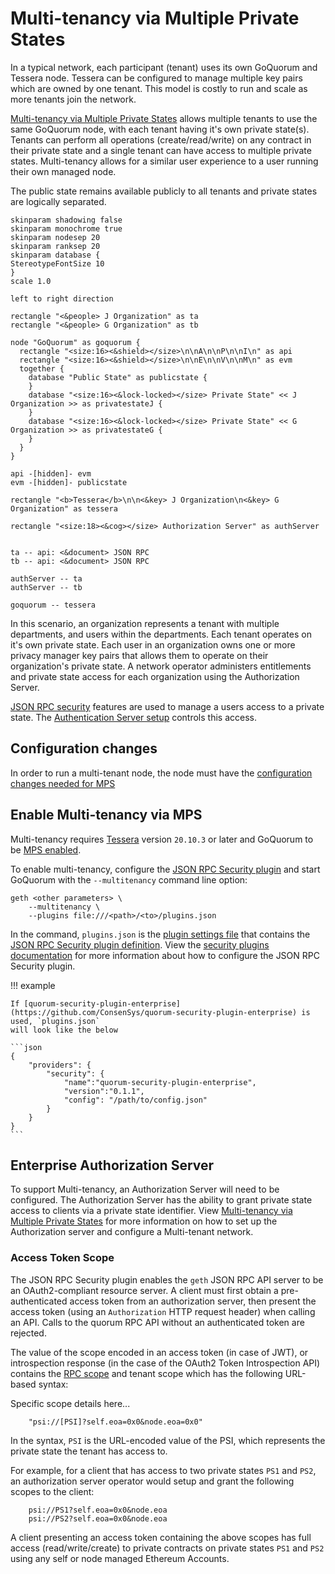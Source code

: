 # Multi-tenancy via Multiple Private States

In a typical network, each participant (tenant) uses its own GoQuorum and Tessera node. Tessera can
be configured to manage multiple key pairs which are owned by one tenant. This model is costly to
run and scale as more tenants join the network.

[Multi-tenancy via Multiple Private States] allows multiple tenants to use the same GoQuorum node, with each tenant having it's own private state(s). Tenants can perform all operations (create/read/write) on any contract in their private state and a single tenant can have access to multiple private states. Multi-tenancy allows for a similar user experience to a user running their own managed node.

The public state remains available publicly to all tenants and private states are logically separated.

```plantuml
skinparam shadowing false
skinparam monochrome true
skinparam nodesep 20
skinparam ranksep 20
skinparam database {
StereotypeFontSize 10
}
scale 1.0

left to right direction

rectangle "<&people> J Organization" as ta
rectangle "<&people> G Organization" as tb

node "GoQuorum" as goquorum {
  rectangle "<size:16><&shield></size>\n\nA\n\nP\n\nI\n" as api
  rectangle "<size:16><&shield></size>\n\nE\n\nV\n\nM\n" as evm
  together {
    database "Public State" as publicstate {
    }
    database "<size:16><&lock-locked></size> Private State" << J Organization >> as privatestateJ {
    }
    database "<size:16><&lock-locked></size> Private State" << G Organization >> as privatestateG {
    }
  }
}

api -[hidden]- evm
evm -[hidden]- publicstate

rectangle "<b>Tessera</b>\n\n<&key> J Organization\n<&key> G Organization" as tessera

rectangle "<size:18><&cog></size> Authorization Server" as authServer


ta -- api: <&document> JSON RPC
tb -- api: <&document> JSON RPC

authServer -- ta
authServer -- tb

goquorum -- tessera
```

In this scenario, an organization represents a tenant with multiple departments, and
users within the departments. Each tenant operates on it's own private state. Each user in an organization owns one or more privacy manager key pairs that allows them to operate on their organization's private state. A network
operator administers entitlements and private state access for each organization using the Authorization Server.

[JSON RPC security](../../HowTo/Use/JSON-RPC-API-Security.md) features are used to manage a users access to a private state. The [Authentication Server setup] controls this access.

## Configuration changes

In order to run a multi-tenant node, the node must have the [configuration changes needed for MPS]

## Enable Multi-tenancy via MPS

Multi-tenancy requires [Tessera] version `20.10.3` or later and GoQuorum to be [MPS enabled].

To enable multi-tenancy, configure the [JSON RPC Security plugin](../../HowTo/Use/JSON-RPC-API-Security.md#configuration)
and start GoQuorum with the `--multitenancy` command line option:

```shell
geth <other parameters> \
    --multitenancy \
    --plugins file:///<path>/<to>/plugins.json
```

In the command, `plugins.json` is the [plugin settings file](../../HowTo/Configure/Plugins.md) that
contains the [JSON RPC Security plugin definition](../../HowTo/Configure/Plugins.md#plugindefinition).
View the [security plugins documentation] for more information about how to configure the JSON RPC
Security plugin.

!!! example

    If [quorum-security-plugin-enterprise](https://github.com/ConsenSys/quorum-security-plugin-enterprise) is used, `plugins.json`
    will look like the below

    ```json
    {
        "providers": {
            "security": {
                "name":"quorum-security-plugin-enterprise",
                "version":"0.1.1",
                "config": "/path/to/config.json"
            }
        }
    }
    ```
    
## Enterprise Authorization Server

To support Multi-tenancy, an Authorization Server will need to be configured. The Authorization Server has the ability to grant private state access to clients via a private state identifier.
View [Multi-tenancy via Multiple Private States] for more information on how to set up the Authorization server and configure a Multi-tenant network.

### Access Token Scope

The JSON RPC Security plugin enables the `geth` JSON RPC API server to be an OAuth2-compliant
resource server. A client must first obtain a pre-authenticated access token from an authorization
server, then present the access token (using an `Authorization` HTTP request header) when calling an
API. Calls to the quorum RPC API without an authenticated token are rejected.

The value of the scope encoded in an access token (in case of JWT), or introspection response
(in the case of the OAuth2 Token Introspection API) contains the [RPC scope](../../Reference/Plugins/security/For-Users.md#oauth2-scopes)
and tenant scope which has the following URL-based syntax:


Specific scope details here...

```text
    "psi://[PSI]?self.eoa=0x0&node.eoa=0x0"
```

In the syntax, `PSI` is the URL-encoded value of the PSI, which represents the private state the tenant has access to.

For example, for a client that has access to two private states `PS1` and `PS2`,
an authorization server operator would setup and grant the following scopes to the client:

```text
    psi://PS1?self.eoa=0x0&node.eoa
    psi://PS2?self.eoa=0x0&node.eoa
```

A client presenting an access token containing the above scopes has full access (read/write/create)
to private contracts on private states `PS1` and `PS2` using any self or node managed Ethereum Accounts.

<!--links-->
[Multi-tenancy via Multiple Private States]: ../../HowTo/Use/Multitenancy.md
[configuration changes needed for MPS]: MultiplePrivateStates.md#Configuration-Changes
[MPS enabled]: MultiplePrivateStates.md#Enable-Multiple-Private-States
[Authentication Server setup]: #Enterprise-Authorization-Server
[security plugins documentation]: ../../Reference/Plugins/security/For-Users.md#configuration
[Tessera]: https://docs.tessera.consensys.net
